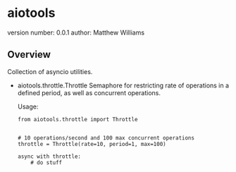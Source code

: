 aiotools
===============================

version number: 0.0.1
author: Matthew Williams

Overview
--------

Collection of asyncio utilities.

* aiotools.throttle.Throttle
  Semaphore for restricting rate of operations in a defined period,
  as well as concurrent operations.

  Usage:

  ```
  from aiotools.throttle import Throttle


  # 10 operations/second and 100 max concurrent operations
  throttle = Throttle(rate=10, period=1, max=100)

  async with throttle:
      # do stuff
  ```

